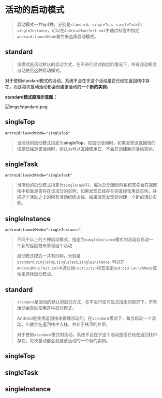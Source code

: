 # 活动的启动模式

> 启动模式一共有4种，分别是`standard`、`singleTop`、`singleTask`和`singleInstance`，可以在`AndroidManifest.xml`中通过<activity>标签中指定`android:launchMode`属性来选择启动模式。

## standard

> 该模式是活动默认的启动方式，在不进行显式指定的情况下，所有活动都会自动使用这种启动模式。

对于使用standard模式的活动，系统不会在乎这个活动是否已经在返回栈中存在，而是每次启动活动都会创建该活动的一个**新的实例**。



**standard模式原理示意图：**

![imgs/standard.png]()

## singleTop

```
android:launchMode="singleTop"
```

> 当活动的启动模式指定为**singleTop**，在启动活动时，如果发现该返回栈的栈顶已经是该活动时，则认为可以直接使用它，不会在创建新的活动实例。



## singleTask

```
android:launchMode="singleTask"
```

>当活动的启动模式指定为`singleTask`时，每次启动活动时系统首先会在返回栈中检查是否存在该活动的实例，如果发现已经存在则直接使用该实例，并把这个活动之上的所有活动统统出栈，如果没有发现则创建一个新的活动实例。

## singleInstance

```
android:launchMode="singleInstance"
```

>不同于以上的三种启动模式，指定为`singleInstance`模式的活动会启动一个新的返回栈来管理这个活动

> 启动模式模式一共有四种，分别是`standard`,`singleTop`,`singleTask`,`singleInstance`,
可以在`AndroidManifest.xml`中通过给`<activity>`标签指定`android:launchMode`属性来选择启动模式。

## standard

> `standard`是活动的默认的启动方式，在不进行任何显式指定的情况下，所有活动会自动使用这种启动模式。
>
> Android是使用返回栈来管理活动的，在`standard`模式下，每当启动一个活动，它就会在返回栈中入栈，并处于栈顶的位置。
>
> 对于使用`standard`模式的活动，系统不会在乎这个活动是否已经在返回栈中存在，每次启动都会创建该活动的一个新的实例。

## singleTop

## singleTask

## singleInstance
